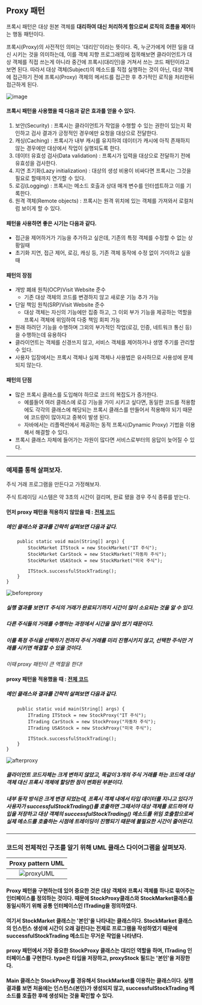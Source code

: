 ## Proxy 패턴 

프록시 패턴은 대상 원본 객체를 **대리하여 대신 처리하게 함으로써 로직의 흐름을 제어**하는 행동 패턴이다.


프록시(Proxy)의 사전적인 의미는 '대리인'이라는 뜻이다. 
즉, 누군가에게 어떤 일을 대신 시키는 것을 의미하는데, 이를 객체 지향 프로그래밍에 접목해보면 클라이언트가 대상 객체를 직접 쓰는게 아니라 
중간에 프록시(대리인)을 거쳐서 쓰는 코드 패턴이라고 보면 된다. 
따라서 대상 객체(Subject)의 메소드를 직접 실행하는 것이 아닌, 
대상 객체에 접근하기 전에 프록시(Proxy) 객체의 메서드를 접근한 후 추가적인 로직을 처리한뒤 접근하게 된다.

![image](https://github.com/JZU0/Java-design-patterns/assets/97423172/d09f93d8-6b74-4ba7-b455-ab166487c1e8)



#### 프록시 패턴을 사용했을 때 다음과 같은 효과를 얻을 수 있다.
1. 보안(Security) : 프록시는 클라이언트가 작업을 수행할 수 있는 권한이 있는지 확인하고 검사 결과가 긍정적인 경우에만 요청을 대상으로 전달한다.
2. 캐싱(Caching) : 프록시가 내부 캐시를 유지하여 데이터가 캐시에 아직 존재하지 않는 경우에만 대상에서 작업이 실행되도록 한다.
3. 데이터 유효성 검사(Data validation) : 프록시가 입력을 대상으로 전달하기 전에 유효성을 검사한다.
4. 지연 초기화(Lazy initialization) : 대상의 생성 비용이 비싸다면 프록시는 그것을 필요로 할때까지 연기할 수 있다.
5. 로깅(Logging) : 프록시는 메소드 호출과 상대 매개 변수를 인터셉트하고 이를 기록한다.
6. 원격 객체(Remote objects) : 프록시는 원격 위치에 있는 객체를 가져와서 로컬처럼 보이게 할 수 있다. 


#### 패턴을 사용하면 좋은 시기는 다음과 같다.
- 접근을 제어하거가 기능을 추가하고 싶은데, 기존의 특정 객체를 수정할 수 없는 상황일때
- 초기화 지연, 접근 제어, 로깅, 캐싱 등, 기존 객체 동작에 수정 없이 가미하고 싶을 때  


#### 패턴의 장점
- 개방 폐쇄 원칙(OCP)Visit Website 준수
  - 기존 대상 객체의 코드를 변경하지 않고 새로운 기능 추가 가능
- 단일 책임 원칙(SRP)Visit Website 준수
  - 대상 객체는 자신의 기능에만 집중 하고, 그 이외 부가 기능을 제공하는 역할을 프록시 객체에 위임하여 다중 책임 회피 가능
- 원래 하려던 기능을 수행하며 그외의 부가적인 작업(로깅, 인증, 네트워크 통신 등)을 수행하는데 유용하다
- 클라이언트는 객체를 신경쓰지 않고, 서비스 객체를 제어하거나 생명 주기를 관리할 수 있다.
- 사용자 입장에서는 프록시 객체나 실제 객체나 사용법은 유사하므로 사용성에 문제 되지 않는다.


#### 패턴의 단점
- 많은 프록시 클래스를 도입해야 하므로 코드의 복잡도가 증가한다.
  - 예를들어 여러 클래스에 로깅 기능을 가미 시키고 싶다면, 동일한 코드를 적용함에도 각각의 클래스에 해당되는 프록시 클래스를 만들어서 적용해야 되기 때문에 코드량이 많아지고 중복이 발생 된다.
  - 자바에서는 리플렉션에서 제공하는 동적 프록시(Dynamic Proxy) 기법을 이용해서 해결할 수 있다.
- 프록시 클래스 자체에 들어가는 자원이 많다면 서비스로부터의 응답이 늦어질 수 있다. 


---


### 예제를 통해 살펴보자.

주식 거래 프로그램을 만든다고 가정해보자.

주식 트레이딩 시스템은 약 3초의 시간이 걸리며, 완료 됐을 경우 주식 종류를 받는다.

#### 먼저 proxy 패턴을 적용하지 않았을 때 : [전체 코드](https://github.com/JZU0/Java-design-patterns/tree/main/Lee-Juhyun/beforeProxy) 
##### 메인 클래스와 결과를 간략히 살펴보면 다음과 같다.
```public class Main {
	public static void main(String[] args) {
		StockMarket ITStock = new StockMarket("IT 주식");
		StockMarket CarStock = new StockMarket("자동차 주식");
		StockMarket USAStock = new StockMarket("미국 주식");
		
		ITStock.successfulStockTrading();	
	}
}
```

![beforeproxy](https://github.com/JZU0/Java-design-patterns/assets/97423172/cc50b10e-0650-4992-934f-a124d22ea248)

##### 실행 결과를 보면 IT 주식의 거래가 완료되기까지 시간이 많이 소요되는 것을 알 수 있다. 
##### 다른 주식들의 거래를 수행하는 과정에서 시간을 많이 썼기 때문이다. 
##### 이를 특정 주식을 선택하기 전까지 주식 거래를 미리 진행시키지 않고, 선택한 주식만 거래를 시키면 해결할 수 있을 것이다.

*이때 proxy 패턴이 큰 역할을 한다!*

#### proxy 패턴을 적용했을 때 : [전체 코드](https://github.com/JZU0/Java-design-patterns/tree/main/Lee-Juhyun/afterProxy) 
##### 메인 클래스와 결과를 간략히 살펴보면 다음과 같다.
```public class Main {
	public static void main(String[] args) {
		ITrading ITStock = new StockProxy("IT 주식");
		ITrading CarStock = new StockProxy("자동차 주식");
		ITrading USAStock = new StockProxy("미국 주식");
		
		ITStock.successfulStockTrading();
	}
}
```

![afterproxy](https://github.com/JZU0/Java-design-patterns/assets/97423172/017ead6c-4e1e-42d5-9402-2dc12f02dd78)


##### 클라이언트 코드자체는 크게 변하지 않았고, 똑같이 3개의 주식 거래를 하는 코드에 대상 객체 대신 프록시 객체에 할당한 점이 변화된 부분이다.  
##### 내부 동작 방식은 크게 변경 되었는데, 프록시 객체 내에서 타입 데이터를 지니고 있다가 사용자가 successfulStockTrading()를 호출하면 그때서야 대상 객체를 로드하여 타입을 저장하고 대상 객체의 successfulStockTrading() 메소드를 위임 호출함으로써 실제 메소드를 호출하는 시점에 트레이딩이 진행되기 때문에 불필요한 시간이 줄어든다.

---

### 코드의 전체적인 구조를 알기 위해 UML 클래스 다이어그램을 살펴보자.

|<b>Proxy pattern UML</b> |
| :--: |
| ![proxyUML](https://github.com/JZU0/Java-design-patterns/assets/97423172/00998f47-6c57-4859-9021-6d2e3b0bb39d)|

#### Proxy 패턴을 구현하는데 있어 중요한 것은 대상 객체와 프록시 객체를 하나로 묶어주는 인터페이스를 정의하는 것이다. 때문에 StockProxy클래스와 StockMarket클래스를 동일시하기 위해 공통 인터페이스인 ITrading을 정의하였다.
#### 여기서 StockMarket 클래스는 '본인'을 나타내는 클래스이다. StockMarket 클래스의 인스턴스 생성에 시간이 오래 걸린다는 전제로 프로그램을 작성하였기 때문에 successfulStockTrading 메소드는 무거운 작업을 나타낸다. 
#### proxy 패턴에서 가장 중요한 StockProxy 클래스는 대리인 역할을 하며, ITrading 인터페이스를 구현한다. type은 타입을 저장하고, proxyStock 필드는 '본인'을 저장한다.
#### Main 클래스는 StockProxy를 경유해서 StockMarket를 이용하는 클래스이다. 실행 결과를 보면 처음에는 인스턴스(본인)가 생성되지 않고, successfulStockTrading 메소드를 호출한 후에 생성되는 것을 확인할 수 있다. 








 
